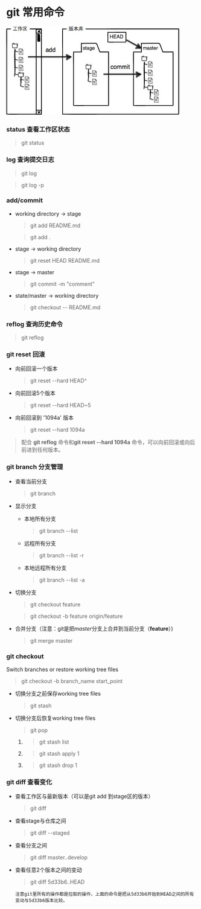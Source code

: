 # git 常用命令

![git repo](pictures/git001.jpeg)

### status 查看工作区状态
> git status
### log 查询提交日志
> git log

> git log -p

### add/commit
  - working directory -> stage		      
    > git add README.md

    > git add .

  - stage -> working directory          
    > git reset HEAD README.md

  - stage -> master                     
    > git commit -m "comment"

  - state/master -> working directory   
    > git checkout -- README.md

### reflog 查询历史命令
> git reflog

### git reset 回滚
  - 向前回滚一个版本
    > git reset --hard HEAD^

  - 向前回滚5个版本
    > git reset --hard HEAD~5

  - 向前回滚到 '1094a' 版本
    > git reset --hard 1094a

> 配合 **git reflog** 命令和**git reset --hard 1094a** 命令，可以向前回滚或向后前进到任何版本。

### git branch 分支管理
  - 查看当前分支
    > git branch

  - 显示分支
    - 本地所有分支
      > git branch --list
      
    - 远程所有分支
      > git branch --list -r

    - 本地远程所有分支
      > git branch --list -a
  
  - 切换分支
    > git checkout feature

    > git checkout -b feature origin/feature

  - 合并分支（注意：git是把*master*分支上合并到当前分支（**feature**）)
    > git merge master

### git checkout
  Switch branches or restore working tree files
  > git checkout -b branch_name start_point
  
  - 切换分支之前保存working tree files
    > git stash
  - 切换分支后恢复working tree files
    > git pop
    
    1. > git stash list
    1. > git stash apply 1
    1. > git stash drop 1
    

### git diff 查看变化
  - 查看工作区与最新版本（可以是git add 到stage区的版本）
    > git diff

  - 查看stage与仓库之间
    > git diff --staged

  - 查看分支之间
    > git diff master..develop

  - 查看任意2个版本之间的变动
    > git diff 5d33b6..HEAD 

		注意git里所有的操作都是拉取的操作，上面的命令是把从5d33b6开始到HEAD之间的所有变动与5d33b6版本比较。


